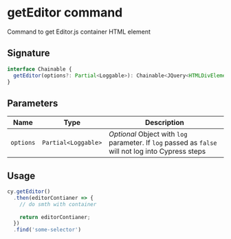 # getEditor command

Command to get Editor.js container HTML element

## Signature

```typescript
interface Chainable {
  getEditor(options?: Partial<Loggable>): Chainable<JQuery<HTMLDivElement>>;
}
```

## Parameters

| Name | Type | Description |
| ---- | ---- | ---|
| `options` | `Partial<Loggable>` | _Optional_ Object with `log` parameter. If `log` passed as `false` will not log into Cypress steps

## Usage

```javascript
cy.getEditor()
  .then(editorContianer => {
    // do smth with container
    
    return editorContianer;
  })
  .find('some-selector')
```
